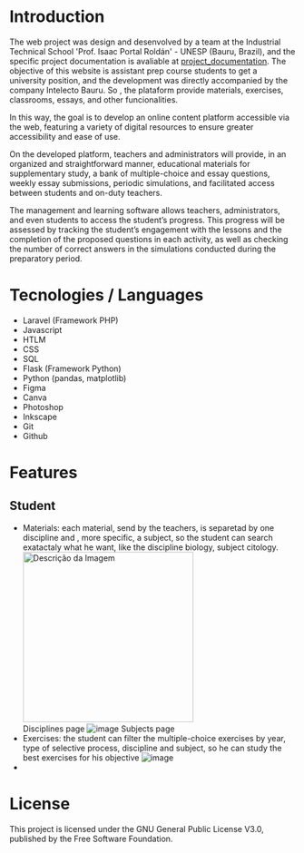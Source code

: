 
# Introduction

The web project was design and desenvolved by a team at the Industrial Technical School 'Prof. Isaac Portal Roldán' - UNESP (Bauru, Brazil), and the specific project documentation is avaliable at [project_documentation](project_documentation.docx.pdf). The objective of this website is assistant prep course students to get a university position, and the development was directly accompanied by the company Intelecto Bauru. So , the plataform provide materials, exercises, classrooms, essays, and other funcionalities.

In this way, the goal is to develop an online content platform accessible via the web, featuring a variety of digital resources to ensure greater accessibility and ease of use.

On the developed platform, teachers and administrators will provide, in an organized and straightforward manner, educational materials for supplementary study, a bank of multiple-choice and essay questions, weekly essay submissions, periodic simulations, and facilitated access between students and on-duty teachers.

The management and learning software allows teachers, administrators, and even students to access the student’s progress. This progress will be assessed by tracking the student’s engagement with the lessons and the completion of the proposed questions in each activity, as well as checking the number of correct answers in the simulations conducted during the preparatory period.

# Tecnologies / Languages 
- Laravel (Framework PHP)
- Javascript
- HTLM
- CSS
- SQL
- Flask (Framework Python)
- Python (pandas, matplotlib)
- Figma
- Canva
- Photoshop
- Inkscape
- Git
- Github

# Features
## Student
  * Materials: each material, send by the teachers, is separetad by one discipline and , more specific, a subject, so the student can search exatactaly what he want, like the discipline biology, subject citology.
    <br><img src="https://github.com/user-attachments/assets/5f47f804-50be-44ac-ae98-75c5e0a12d18" alt="Descrição da Imagem" width="300"/><br>
    Disciplines page
    ![image](https://github.com/user-attachments/assets/744ff270-7aa9-4cd1-91b7-cc5c8e14ae9b) Subjects page
  * Exercises: the student can filter the multiple-choice exercises by year, type of selective process, discipline and subject, so he can study the best exercises for his objective
    ![image](https://github.com/user-attachments/assets/49219fa6-ce5d-4ba2-bf3f-948147a0bfd1)
  *

# License
This project is licensed under the GNU General Public License V3.0, published by the Free Software Foundation.
